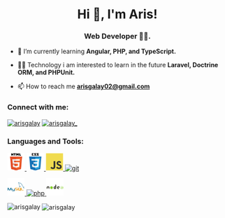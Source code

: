 <h1 align="center">Hi 👋, I'm Aris!</h1>
<h3 align="center">Web Developer 🐱‍👤.</h3>

- 🌱 I’m currently learning **Angular, PHP, and TypeScript.**

- 👨‍💻 Technology i am interested to learn in the future **Laravel, Doctrine ORM, and PHPUnit.**

- 📫 How to reach me **arisgalay02@gmail.com**

<h3 align="left">Connect with me:</h3>
<p align="left">
<a href="https://linkedin.com/in/arisgalay" target="blank"><img align="center" src="https://raw.githubusercontent.com/rahuldkjain/github-profile-readme-generator/master/src/images/icons/Social/linked-in-alt.svg" alt="arisgalay" height="30" width="40" /></a>
<a href="https://instagram.com/arisgalay_" target="blank"><img align="center" src="https://raw.githubusercontent.com/rahuldkjain/github-profile-readme-generator/master/src/images/icons/Social/instagram.svg" alt="arisgalay_" height="30" width="40" /></a>
</p>

<h3 align="left">Languages and Tools:</h3>
<p align="left">
  <a href="https://www.w3.org/html/" target="_blank"> <img src="https://raw.githubusercontent.com/devicons/devicon/master/icons/html5/html5-original-wordmark.svg" alt="html5" width="40" height="40"/> </a>
  <a href="https://www.w3schools.com/css/" target="_blank"> <img src="https://raw.githubusercontent.com/devicons/devicon/master/icons/css3/css3-original-wordmark.svg" alt="css3" width="40" height="40"/> </a> 
  </a> <a href="https://developer.mozilla.org/en-US/docs/Web/JavaScript" target="_blank"> <img src="https://raw.githubusercontent.com/devicons/devicon/master/icons/javascript/javascript-original.svg" alt="javascript" width="40" height="40"/> </a>
  <a href="https://git-scm.com/" target="_blank"> <img src="https://www.vectorlogo.zone/logos/git-scm/git-scm-icon.svg" alt="git" width="40" height="40"/> </a> 
  
  
  <a href="https://www.mysql.com/" target="_blank"> <img src="https://raw.githubusercontent.com/devicons/devicon/master/icons/mysql/mysql-original-wordmark.svg" alt="mysql" width="40" height="40"/> </a>
  <a href="https://php.net" target="_blank"> <img src="https://www.php.net/images/logos/php-logo.svg" alt="php" width="40" height="40"/> </a>
  <a href="https://nodejs.org" target="_blank"> <img src="https://raw.githubusercontent.com/devicons/devicon/master/icons/nodejs/nodejs-original-wordmark.svg" alt="nodejs" width="40" height="40"/> </a>
 </p>

<p><img align="left" src="https://github-readme-stats.vercel.app/api/top-langs?username=arisgalay&show_icons=true&locale=en&layout=compact" alt="arisgalay" /></p>

<p>&nbsp;<img align="center" src="https://github-readme-stats.vercel.app/api?username=arisgalay&show_icons=true&locale=en" alt="arisgalay" /></p>
